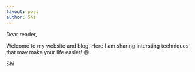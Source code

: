 ```yaml
---
layout: post
author: Shi
---
```

Dear reader,

Welcome to my website and blog. Here I am sharing intersting techniques that may make your life easier! :smile:

Shi